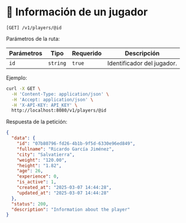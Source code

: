 # 👀 Información de un jugador

```
[GET] /v1/players/@id
```

Parámetros de la ruta:

| Parámetros | Tipo | Requerido | Descripción |
| ---------- | ---- | --------- | ----------- |
| `id` | `string` | `true` | Identificador del jugador. |

Ejemplo:

```bash
curl -X GET \
  -H 'Content-Type: application/json' \
  -H 'Accept: application/json' \
  -H 'X-API-KEY: API_KEY' \
  http://localhost:8080/v1/players/@id
```

Respuesta de la petición:

```json
{
  "data": {
    "id": "07b80796-fd26-4b1b-9f5d-6330e96ed849",
    "fullname": "Ricardo García Jiménez",
    "city": "Salvatierra",
    "weight": "120.00",
    "height": "1.82",
    "age": 26,
    "experience": 0,
    "is_active": 1,
    "created_at": "2025-03-07 14:44:28",
    "updated_at": "2025-03-07 14:44:28"
  },
  "status": 200,
  "description": "Information about the player"
}
```
